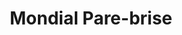 ---
title: "Mondial Pare-brise"
url: /annemasse/mondial-pare-brise/
shop: réparation de voitures
---